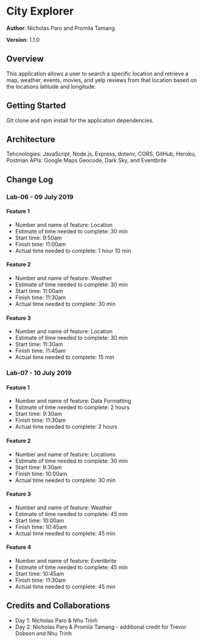 # City Explorer

**Author**: Nicholas Paro and Promila Tamang

**Version**: 1.1.0

## Overview
This application allows a user to search a specific location and retrieve a map, weather, events, movies, and yelp reviews from that location based on the locations latitude and longitude.

## Getting Started
Git clone and npm install for the application dependencies.

## Architecture
Tehcnologies: JavaScript, Node.js, Express, dotenv, CORS, GitHub, Heroku, Postman
APIs: Google Maps Geocode, Dark Sky, and Eventbrite

## Change Log
### Lab-06 - 09 July 2019
#### Feature 1
* Number and name of feature: Location
* Estimate of time needed to complete: 30 min
* Start time: 9:50am
* Finish time: 11:00am
* Actual time needed to complete: 1 hour 10 min

#### Feature 2
* Number and name of feature: Weather
* Estimate of time needed to complete: 30 min
* Start time: 11:00am
* Finish time: 11:30am
* Actual time needed to complete: 30 min

#### Feature 3
* Number and name of feature: Location
* Estimate of time needed to complete: 30 min
* Start time: 11:30am
* Finish time: 11:45am
* Actual time needed to complete: 15 min

### Lab-07 - 10 July 2019
#### Feature 1
* Number and name of feature: Data Formatting
* Estimate of time needed to complete: 2 hours
* Start time: 9:30am
* Finish time: 11:30am
* Actual time needed to complete: 2 hours

#### Feature 2
* Number and name of feature: Locations
* Estimate of time needed to complete: 30 min
* Start time: 9:30am
* Finish time: 10:00am
* Actual time needed to complete: 30 min

#### Feature 3
* Number and name of feature: Weather
* Estimate of time needed to complete: 45 min
* Start time: 10:00am
* Finish time: 10:45am
* Actual time needed to complete: 45 min

#### Feature 4
* Number and name of feature: Eventbrite
* Estimate of time needed to complete: 45 min
* Start time: 10:45am
* Finish time: 11:30am
* Actual time needed to complete: 45 min

## Credits and Collaborations
* Day 1: Nicholas Paro & Nhu Trinh
* Day 2: Nicholas Paro & Promila Tamang - additional credit for Trevor Dobson and Nhu Trinh
